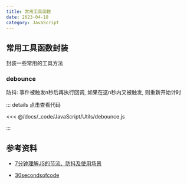 ```yaml
---
title: 常用工具函数
date: 2023-04-18
category: JavaScript
---
```


## 常用工具函数封装

封装一些常用的工具方法

### debounce

防抖: 事件被触发n秒后再执行回调, 如果在这n秒内又被触发, 则重新开始计时

::: details 点击查看代码

<<< @/docs/_code/JavaScript/Utils/debounce.js

:::

<!-- 点击查看[测试示例](/_code/JavaScript/Utils/index.test.html)代码 -->


## 参考资料

- [7分钟理解JS的节流、防抖及使用场景](https://juejin.cn/post/6844903669389885453)

- [30secondsofcode](https://www.30secondsofcode.org/js/)
